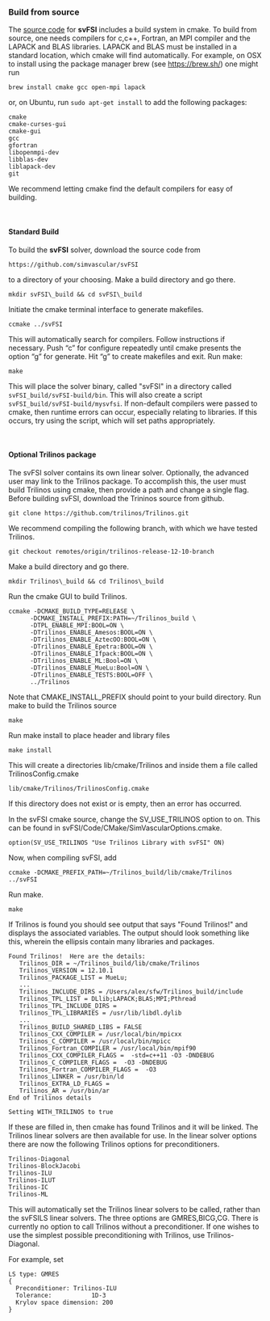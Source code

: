 ### Build from source

The [source code](https://github.com/SimVascular/svFSI) for **svFSI** includes a build system in cmake. To build from source, one needs compilers for c,c++, Fortran, an MPI compiler and the LAPACK and BLAS libraries. LAPACK and BLAS must be installed in a standard location, which cmake will find automatically. For example, on OSX to install using the package manager brew (see <span>https://brew.sh/</span>) one might run

    brew install cmake gcc open-mpi lapack 

or, on Ubuntu, run `sudo apt-get install` to add the following packages:

    cmake
    cmake-curses-gui
    cmake-gui
    gcc 
    gfortran
    libopenmpi-dev
    libblas-dev
    liblapack-dev
    git

We recommend letting cmake find the default compilers for easy of building.

<p><br/></p>

#### Standard Build

To build the **svFSI** solver, download the source code from

    https://github.com/simvascular/svFSI

to a directory of your choosing. Make a build directory and go there.

    mkdir svFSI\_build && cd svFSI\_build 

Initiate the cmake terminal interface to generate makefiles.

    ccmake ../svFSI 

This will automatically search for compilers. Follow instructions if necessary. Push “c” for configure repeatedly until cmake presents the option “g” for generate. Hit “g” to create makefiles and exit. Run make:

    make 

This will place the solver binary, called "svFSI" in a directory called `svFSI_build/svFSI-build/bin`. This will also create a script `svFSI_build/svFSI-build/mysvfsi`. If non-default compilers were passed to cmake, then runtime errors can occur, especially relating to libraries. If this occurs, try using the script, which will set paths appropriately. 

<p><br/></p>

#### Optional Trilinos package

The svFSI solver contains its own linear solver. Optionally, the advanced user may link to the Trilinos package. To accomplish this, the user must build Trilinos using cmake, then provide a path and change a single flag. Before building svFSI, download the Trininos source from github. 

    git clone https://github.com/trilinos/Trilinos.git

We recommend compiling the following branch, with which we have tested Trilinos. 

    git checkout remotes/origin/trilinos-release-12-10-branch

Make a build directory and go there.

    mkdir Trilinos\_build && cd Trilinos\_build 

Run the cmake GUI to build Trilinos. 

    ccmake -DCMAKE_BUILD_TYPE=RELEASE \
          -DCMAKE_INSTALL_PREFIX:PATH=~/Trilinos_build \
          -DTPL_ENABLE_MPI:BOOL=ON \
          -DTrilinos_ENABLE_Amesos:BOOL=ON \
          -DTrilinos_ENABLE_AztecOO:BOOL=ON \
          -DTrilinos_ENABLE_Epetra:BOOL=ON \
          -DTrilinos_ENABLE_Ifpack:BOOL=ON \
          -DTrilinos_ENABLE_ML:Bool=ON \
          -DTrilinos_ENABLE_MueLu:Bool=ON \
          -DTrilinos_ENABLE_TESTS:BOOL=OFF \
          ../Trilinos

Note that CMAKE_INSTALL_PREFIX should point to your build directory. Run make to build the Trilinos source 

    make 

Run make install to place header and library files 

    make install 

This will create a directories lib/cmake/Trilinos and inside them a file called TrilinosConfig.cmake

    lib/cmake/Trilinos/TrilinosConfig.cmake

If this directory does not exist or is empty, then an error has occurred. 

In the svFSI cmake source, change the SV_USE_TRILINOS option to on. This can be found in svFSI/Code/CMake/SimVascularOptions.cmake. 

    option(SV_USE_TRILINOS "Use Trilinos Library with svFSI" ON)

Now, when compiling svFSI, add 

    ccmake -DCMAKE_PREFIX_PATH=~/Trilinos_build/lib/cmake/Trilinos  ../svFSI

Run make. 

    make 

If Trilinos is found you should see output that says "Found Trilinos!" and displays the associated variables. The output should look something like this, wherein the ellipsis contain many libraries and packages. 

    Found Trilinos!  Here are the details: 
       Trilinos_DIR = ~/Trilinos_build/lib/cmake/Trilinos
       Trilinos_VERSION = 12.10.1
       Trilinos_PACKAGE_LIST = MueLu;
       ...
       Trilinos_INCLUDE_DIRS = /Users/alex/sfw/Trilinos_build/include
       Trilinos_TPL_LIST = DLlib;LAPACK;BLAS;MPI;Pthread
       Trilinos_TPL_INCLUDE_DIRS = 
       Trilinos_TPL_LIBRARIES = /usr/lib/libdl.dylib
       ...
       Trilinos_BUILD_SHARED_LIBS = FALSE
       Trilinos_CXX_COMPILER = /usr/local/bin/mpicxx
       Trilinos_C_COMPILER = /usr/local/bin/mpicc
       Trilinos_Fortran_COMPILER = /usr/local/bin/mpif90
       Trilinos_CXX_COMPILER_FLAGS =  -std=c++11 -O3 -DNDEBUG
       Trilinos_C_COMPILER_FLAGS =  -O3 -DNDEBUG
       Trilinos_Fortran_COMPILER_FLAGS =  -O3
       Trilinos_LINKER = /usr/bin/ld
       Trilinos_EXTRA_LD_FLAGS = 
       Trilinos_AR = /usr/bin/ar
    End of Trilinos details

    Setting WITH_TRILINOS to true

If these are filled in, then cmake has found Trilinos and it will be linked. The Trilinos linear solvers are then available for use. In the linear solver options there are now the following Trilinos options for preconditioners. 

    Trilinos-Diagonal
    Trilinos-BlockJacobi 
    Trilinos-ILU
    Trilinos-ILUT
    Trilinos-IC
    Trilinos-ML

This will automatically set the Trilinos linear solvers to be called, rather than the svFSILS linear solvers. The three options are GMRES,BICG,CG. There is currently no option to call Trilinos without a preconditioner. If one wishes to use the simplest possible preconditioning with Trilinos, use Trilinos-Diagonal. 

For example, set 

    LS type: GMRES
    {
      Preconditioner: Trilinos-ILU
      Tolerance:           1D-3
      Krylov space dimension: 200
    }

<p><br/><br/><br/><br/><br/></p>
